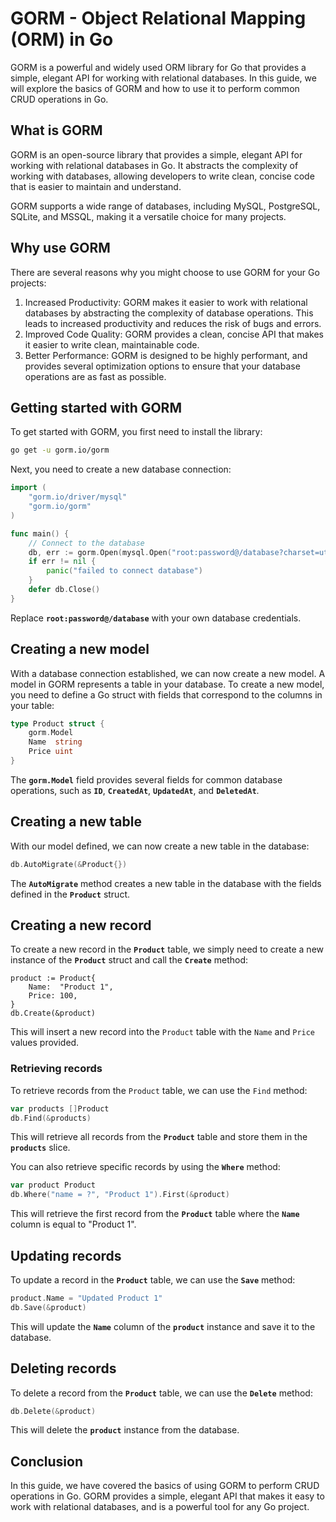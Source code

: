 # **GORM - Object Relational Mapping (ORM) in Go**

GORM is a powerful and widely used ORM library for Go that provides a simple, elegant API for working with relational databases. In this guide, we will explore the basics of GORM and how to use it to perform common CRUD operations in Go.

## **What is GORM**

GORM is an open-source library that provides a simple, elegant API for working with relational databases in Go. It abstracts the complexity of working with databases, allowing developers to write clean, concise code that is easier to maintain and understand.

GORM supports a wide range of databases, including MySQL, PostgreSQL, SQLite, and MSSQL, making it a versatile choice for many projects.

## **Why use GORM**

There are several reasons why you might choose to use GORM for your Go projects:

1. Increased Productivity: GORM makes it easier to work with relational databases by abstracting the complexity of database operations. This leads to increased productivity and reduces the risk of bugs and errors.
2. Improved Code Quality: GORM provides a clean, concise API that makes it easier to write clean, maintainable code.
3. Better Performance: GORM is designed to be highly performant, and provides several optimization options to ensure that your database operations are as fast as possible.

## **Getting started with GORM**

To get started with GORM, you first need to install the library:

```bash
go get -u gorm.io/gorm
```

Next, you need to create a new database connection:

```go
import (
	"gorm.io/driver/mysql"
	"gorm.io/gorm"
)

func main() {
	// Connect to the database
	db, err := gorm.Open(mysql.Open("root:password@/database?charset=utf8mb4&parseTime=True&loc=Local"), &gorm.Config{})
	if err != nil {
		panic("failed to connect database")
	}
	defer db.Close()
}
```

Replace **`root:password@/database`** with your own database credentials.

## **Creating a new model**

With a database connection established, we can now create a new model. A model in GORM represents a table in your database. To create a new model, you need to define a Go struct with fields that correspond to the columns in your table:

```go
type Product struct {
	gorm.Model
	Name  string
	Price uint
}
```

The **`gorm.Model`** field provides several fields for common database operations, such as **`ID`**, **`CreatedAt`**, **`UpdatedAt`**, and **`DeletedAt`**.

## **Creating a new table**

With our model defined, we can now create a new table in the database:

```go
db.AutoMigrate(&Product{})
```

The **`AutoMigrate`** method creates a new table in the database with the fields defined in the **`Product`** struct.

## **Creating a new record**

To create a new record in the **`Product`** table, we simply need to create a new instance of the **`Product`** struct and call the **`Create`** method:

```
product := Product{
	Name:  "Product 1",
	Price: 100,
}
db.Create(&product)
```

This will insert a new record into the `Product` table with the `Name` and `Price` values provided.

### Retrieving records

To retrieve records from the `Product` table, we can use the `Find` method:

```go
var products []Product
db.Find(&products)
```

This will retrieve all records from the **`Product`** table and store them in the **`products`** slice.

You can also retrieve specific records by using the **`Where`** method:

```go
var product Product
db.Where("name = ?", "Product 1").First(&product)
```

This will retrieve the first record from the **`Product`** table where the **`Name`** column is equal to "Product 1".

## **Updating records**

To update a record in the **`Product`** table, we can use the **`Save`** method:

```go
product.Name = "Updated Product 1"
db.Save(&product)
```

This will update the **`Name`** column of the **`product`** instance and save it to the database.

## **Deleting records**

To delete a record from the **`Product`** table, we can use the **`Delete`** method:

```go
db.Delete(&product)
```

This will delete the **`product`** instance from the database.

## **Conclusion**

In this guide, we have covered the basics of using GORM to perform CRUD operations in Go. GORM provides a simple, elegant API that makes it easy to work with relational databases, and is a powerful tool for any Go project.
